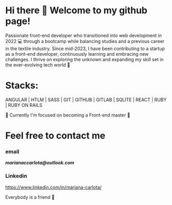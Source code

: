 


# Hi there 👋 Welcome to my github page!

Passionate front-end developer who transitioned into web development in 2022 💻 through a bootcamp while balancing studies and a previous career in the textile industry. Since mid-2023, I have been contributing to a startup as a front-end developer, continuously learning and embracing new challenges. I thrive on exploring the unknown and expanding my skill set in the ever-evolving tech world 🚀

# Stacks:
ANGULAR | HTLM | SASS | GIT | GITHUB | GITLAB | SQLITE | REACT | RUBY | RUBY ON RAILS

🔭 Currently I'm focused on becoming a Front-end master 💪

# Feel free to contact me 

### email 

**_marianaccarlota@outlook.com_**

### Linkedin

https://www.linkedin.com/in/mariana-carlota/

Everybody is a friend 🍻




<!--
**MarianaCarlota/MarianaCarlota** is a ✨ _special_ ✨ repository because its `README.md` (this file) appears on your GitHub profile.

Here are some ideas to get you started:

- 🔭 I’m currently working on ...
- 🌱 I’m currently learning ...
- 👯 I’m looking to collaborate on ...
- 🤔 I’m looking for help with ...
- 💬 Ask me about ...
- 📫 How to reach me: ...
- 😄 Pronouns: ...
- ⚡ Fun fact: ...
-->
